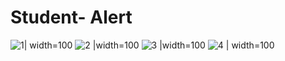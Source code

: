 # Student- Alert
![1](https://user-images.githubusercontent.com/50459609/89622873-57149880-d8b1-11ea-92d2-1aba4e8d161c.jpg)| width=100
![2](https://user-images.githubusercontent.com/50459609/89622885-5b40b600-d8b1-11ea-8a9c-f9848e835cb5.jpg) |width=100
![3](https://user-images.githubusercontent.com/50459609/89622889-5d0a7980-d8b1-11ea-93d3-5bf975ddf804.jpg) |width=100
![4](https://user-images.githubusercontent.com/50459609/89622897-5ed43d00-d8b1-11ea-850b-8aa628cbd0e0.jpg) | width=100
